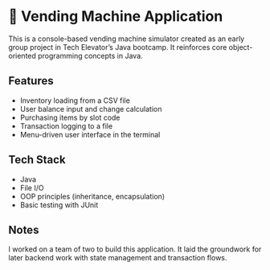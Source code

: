 # 🥤 Vending Machine Application

This is a console-based vending machine simulator created as an early group project in Tech Elevator’s Java bootcamp. It reinforces core object-oriented programming concepts in Java.

## Features

- Inventory loading from a CSV file
- User balance input and change calculation
- Purchasing items by slot code
- Transaction logging to a file
- Menu-driven user interface in the terminal

## Tech Stack

- Java
- File I/O
- OOP principles (inheritance, encapsulation)
- Basic testing with JUnit

## Notes

I worked on a team of two to build this application. It laid the groundwork for later backend work with state management and transaction flows.

